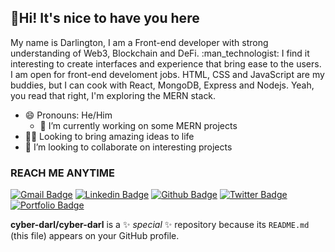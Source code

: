 ## :wave:Hi! It's nice to have you here 

<p> My name is Darlington, I am a Front-end developer with strong understanding of Web3, Blockchain and DeFi. :man_technologist: I find it interesting to create interfaces and experience that bring ease to the users. I am open for front-end develoment jobs. HTML, CSS and JavaScript are my buddies, but I can cook with React, MongoDB, Express and Nodejs. Yeah, you read that right, I'm exploring the MERN stack.</p>

- 😄 Pronouns: He/Him
  - 🔭 I’m currently working on some MERN projects
- :man_office_worker: Looking to bring amazing ideas to life
- 👯 I’m looking to collaborate on interesting projects

### REACH ME ANYTIME

[![Gmail Badge](https://img.shields.io/badge/-cyberdarlington@gmail.com-c14438?style=flat&logo=Gmail&logoColor=white&link=mailto:cyberdarlington@gmail.com)](mailto:cyberdarlington@gmail.com)
[![Linkedin Badge](https://img.shields.io/badge/-LinkedIn-0e76a8?style=flat&logo=Linkedin&logoColor=white&link=https://www.linkedin.com/in/darlington-onos/)](https://www.linkedin.com/in/darlington-onos/) [![Github Badge](https://img.shields.io/badge/-chysomm62-grey?style=flat&logo=github&logoColor=white&link=https://github.com/chysomm62/)](https://www.github.com/chysomm62/) [![Twitter Badge](https://img.shields.io/badge/-preda-00acee?style=flat&logo=twitter&logoColor=white&link=https://twitter.com/chisompreda/)](https://www.twitter.com/chisompreda/) [![Portfolio Badge](https://img.shields.io/badge/portfolio-web-blue?style=flat&link=https://chysomm62.github.io/)](https://chysomm62.github.io/)

**cyber-darl/cyber-darl** is a ✨ _special_ ✨ repository because its `README.md` (this file) appears on your GitHub profile.
